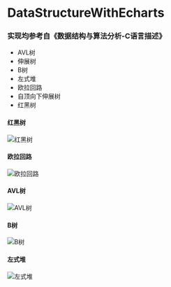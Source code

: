 # DataStructureWithEcharts

### 实现均参考自《数据结构与算法分析-C语言描述》

* AVL树
* 伸展树
* B树
* 左式堆
* 欧拉回路
* 自顶向下伸展树
* 红黑树

#### 红黑树
![红黑树][1]
#### 欧拉回路
![欧拉回路][2]
#### AVL树
![AVL树][3]
#### B树
![B树][4]
#### 左式堆
![左式堆][5]

[1]: https://raw.githubusercontent.com/leaon4/DataStructureWithEcharts/master/assets/img/red-black-tree.gif
[2]: https://raw.githubusercontent.com/leaon4/DataStructureWithEcharts/master/assets/img/euler.gif
[3]: https://raw.githubusercontent.com/leaon4/DataStructureWithEcharts/master/assets/img/avl.gif
[4]: https://raw.githubusercontent.com/leaon4/DataStructureWithEcharts/master/assets/img/b-tree.gif
[5]: https://raw.githubusercontent.com/leaon4/DataStructureWithEcharts/master/assets/img/leftist-heap.gif